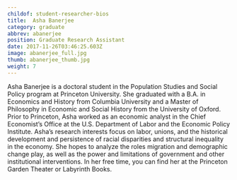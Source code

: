 ```yaml
---
childof: student-researcher-bios
title:  Asha Banerjee
category: graduate
abbrev: abanerjee
position: Graduate Research Assistant
date: 2017-11-26T03:46:25.603Z
image: abanerjee_full.jpg
thumb: abanerjee_thumb.jpg
weight: 7
---
```

Asha Banerjee is a doctoral student in the Population Studies and Social Policy program at Princeton University. She graduated with a B.A. in Economics and History from Columbia University and a Master of Philosophy in Economic and Social History from the University of Oxford. Prior to Princeton, Asha worked as an economic analyst in the Chief Economist’s Office at the U.S. Department of Labor and the Economic Policy Institute. Asha’s research interests focus on labor, unions, and the historical development and persistence of racial disparities and structural inequality in the economy. She hopes to analyze the roles migration and demographic change play, as well as the power and limitations of government and other institutional interventions. In her free time, you can find her at the Princeton Garden Theater or Labyrinth Books.
